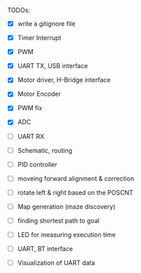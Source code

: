 TODOs:

- [x] write a gitignore file
- [x] Timer Interrupt
- [x] PWM
- [x] UART TX, USB interface
- [x] Motor driver, H-Bridge interface
- [x] Motor Encoder 
- [x] PWM fix
- [x] ADC
- [ ] UART RX
- [ ] Schematic, routing
- [ ] PID controller
- [ ] moveing forward alignment & correction
- [ ] rotate left & right based on the POSCNT
- [ ] Map generation (maze discovery)
- [ ] finding shortest path to goal

- [ ] LED for measuring execution time
- [ ] UART, BT interface
- [ ] Visualization of UART data